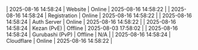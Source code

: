 | 2025-08-16 14:58:24 | Website | Online | 2025-08-16 14:58:22 |
| 2025-08-16 14:58:24 | Registration | Online | 2025-08-16 14:58:22 |
| 2025-08-16 14:58:24 | Auth Server | Online | 2025-08-16 14:58:22 |
| 2025-08-16 14:58:24 | Kezan (PvE) | Offline | 2025-08-03 17:58:02 |
| 2025-08-16 14:58:24 | Gurubashi (PvP) | Offline | N/A |
| 2025-08-16 14:58:24 | Cloudflare | Online | 2025-08-16 14:58:22 |
